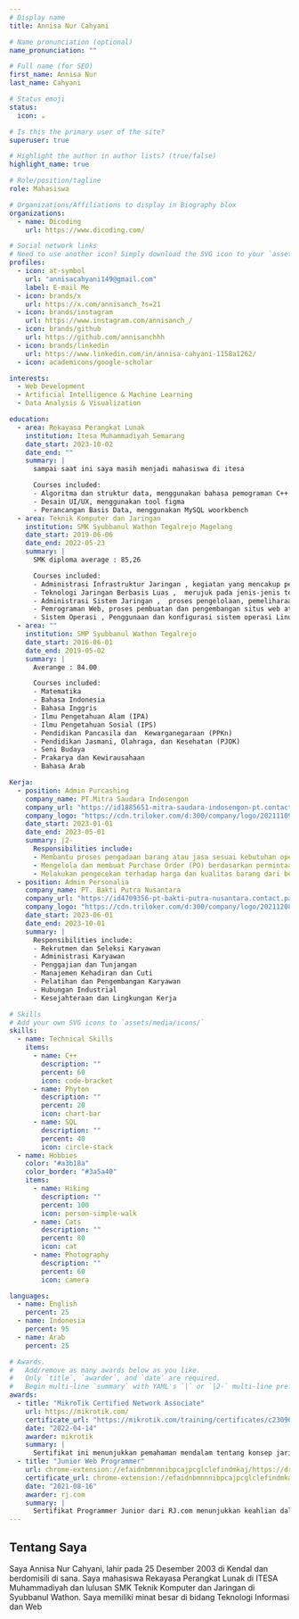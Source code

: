 ```yaml
---
# Display name
title: Annisa Nur Cahyani

# Name pronunciation (optional)
name_pronunciation: ""

# Full name (for SEO)
first_name: Annisa Nur
last_name: Cahyani

# Status emoji
status:
  icon: ☕️

# Is this the primary user of the site?
superuser: true

# Highlight the author in author lists? (true/false)
highlight_name: true

# Role/position/tagline
role: Mahasiswa

# Organizations/Affiliations to display in Biography blox
organizations:
  - name: Dicoding
    url: https://www.dicoding.com/

# Social network links
# Need to use another icon? Simply download the SVG icon to your `assets/media/icons/` folder.
profiles:
  - icon: at-symbol
    url: "annisacahyani149@gmail.com"
    label: E-mail Me
  - icon: brands/x
    url: https://x.com/annisanch_?s=21
  - icon: brands/instagram
    url: https://www.instagram.com/annisanch_/
  - icon: brands/github
    url: https://github.com/annisanchhh
  - icon: brands/linkedin
    url: https://www.linkedin.com/in/annisa-cahyani-1158a1262/
  - icon: academicons/google-scholar

interests:
  - Web Development
  - Artificial Intelligence & Machine Learning
  - Data Analysis & Visualization

education:
  - area: Rekayasa Perangkat Lunak
    institution: Itesa Muhammadiyah Semarang
    date_start: 2023-10-02
    date_end: ""
    summary: |
      sampai saat ini saya masih menjadi mahasiswa di itesa

      Courses included:
      - Algoritma dan struktur data, menggunakan bahasa pemograman C++ & C
      - Desain UI/UX, menggunakan tool figma
      - Perancangan Basis Data, menggunakan MySQL woorkbench
  - area: Teknik Komputer dan Jaringan
    institution: SMK Syubbanul Wathon Tegalrejo Magelang
    date_start: 2019-06-06
    date_end: 2022-05-23
    summary: |
      SMK diploma average : 85,26

      Courses included:
      - Administrasi Infrastruktur Jaringan , kegiatan yang mencakup pengelolaan, pemeliharaan, dan pengawasan seluruh komponen jaringan komputer dalam sebuah organisasi atau perusahaan.
      - Teknologi Jaringan Berbasis Luas ,  merujuk pada jenis-jenis teknologi jaringan yang digunakan untuk menghubungkan perangkat atau sistem yang berada di lokasi yang sangat jauh, baik secara geografis maupun dalam hal kapasitas jaringan.
      - Administrasi Sistem Jaringan ,  proses pengelolaan, pemeliharaan, dan pengawasan infrastruktur jaringan komputer dalam suatu organisasi.
      - Pemrograman Web, proses pembuatan dan pengembangan situs web atau aplikasi berbasis web yang dapat diakses melalui browser.
      - Sistem Operasi , Penggunaan dan konfigurasi sistem operasi Linux, yang sering digunakan dalam jaringan dan server.
  - area: ""
    institution: SMP Syubbanul Wathon Tegalrejo
    date_start: 2016-06-01
    date_end: 2019-05-02
    summary: |
      Averange : 84.00

      Courses included:
      - Matematika
      - Bahasa Indonesia
      - Bahasa Inggris
      - Ilmu Pengetahuan Alam (IPA)
      - Ilmu Pengetahuan Sosial (IPS)
      - Pendidikan Pancasila dan  Kewarganegaraan (PPKn)
      - Pendidikan Jasmani, Olahraga, dan Kesehatan (PJOK)
      - Seni Budaya
      - Prakarya dan Kewirausahaan
      - Bahasa Arab

Kerja:
  - position: Admin Purcashing
    company_name: PT.Mitra Saudara Indosengon
    company_url: "https://id1885651-mitra-saudara-indosengon-pt.contact.page/"
    company_logo: "https://cdn.triloker.com/d:300/company/logo/20211109/167db8ae476f14622ecb0e9c5db0236178a9cd5c1636422603.jpg"
    date_start: 2023-01-01
    date_end: 2023-05-01
    summary: |2-
      Responsibilities include:
      - Membantu proses pengadaan barang atau jasa sesuai kebutuhan operasional perusahaan.
      - Mengelola dan membuat Purchase Order (PO) berdasarkan permintaan departemen lain.
      - Melakukan pengecekan terhadap harga dan kualitas barang dari berbagai vendor.
  - position: Admin Personalia
    company_name: PT. Bakti Putra Nusantara
    company_url: "https://id4709356-pt-bakti-putra-nusantara.contact.page/#google_vignette"
    company_logo: "https://cdn.triloker.com/d:300/company/logo/20211208/506e2ed4763be6401ff4eb454d13c92f5a349e861638932026.jpg"
    date_start: 2023-06-01
    date_end: 2023-10-01
    summary: |
      Responsibilities include:
      - Rekrutmen dan Seleksi Karyawan
      - Administrasi Karyawan
      - Penggajian dan Tunjangan
      - Manajemen Kehadiran dan Cuti
      - Pelatihan dan Pengembangan Karyawan
      - Hubungan Industrial
      - Kesejahteraan dan Lingkungan Kerja

# Skills
# Add your own SVG icons to `assets/media/icons/`
skills:
  - name: Technical Skills
    items:
      - name: C++
        description: ""
        percent: 60
        icon: code-bracket
      - name: Phyton
        description: ""
        percent: 20
        icon: chart-bar
      - name: SQL
        description: ""
        percent: 40
        icon: circle-stack
  - name: Hobbies
    color: "#a3b18a"
    color_border: "#3a5a40"
    items:
      - name: Hiking
        description: ""
        percent: 100
        icon: person-simple-walk
      - name: Cats
        description: ""
        percent: 80
        icon: cat
      - name: Photography
        description: ""
        percent: 60
        icon: camera

languages:
  - name: English
    percent: 25
  - name: Indonesia
    percent: 95
  - name: Arab
    percent: 25

# Awards.
#   Add/remove as many awards below as you like.
#   Only `title`, `awarder`, and `date` are required.
#   Begin multi-line `summary` with YAML's `|` or `|2-` multi-line prefix and indent 2 spaces below.
awards:
  - title: "MikroTik Certified Network Associate"
    url: https://mikrotik.com/
    certificate_url: "https://mikrotik.com/training/certificates/c230964ceb9bc5422dd"
    date: "2022-04-14"
    awarder: mikrotik
    summary: |
      Sertifikat ini menunjukkan pemahaman mendalam tentang konsep jaringan dasar, konfigurasi MikroTik RouterOS, dan kemampuan untuk mengelola jaringan kecil hingga menengah dengan perangkat MikroTik.
  - title: "Junior Web Programmer"
    url: chrome-extension://efaidnbmnnnibpcajpcglclefindmkaj/https://drive.usercontent.google.com/download?id=1XqreHvNA_AJsqM2RX09uHwgy1uKP2vs4&authuser=0&acrobatPromotionSource=GoogleDriveNativeView
    certificate_url: chrome-extension://efaidnbmnnnibpcajpcglclefindmkaj/https://drive.usercontent.google.com/download?id=1XqreHvNA_AJsqM2RX09uHwgy1uKP2vs4&authuser=0&acrobatPromotionSource=GoogleDriveNativeView
    date: "2021-08-16"
    awarder: rj.com
    summary: |
      Sertifikat Programmer Junior dari RJ.com menunjukkan keahlian dalam pengembangan aplikasi dan website. merancang dan mengembangkan website yang responsif dan fungsional, serta menerapkan praktik terbaik dalam pengembangan perangkat lunak untuk memenuhi kebutuhan pengguna.
---
```


## Tentang Saya

Saya Annisa Nur Cahyani, lahir pada 25 Desember 2003 di Kendal dan berdomisili di sana. Saya mahasiswa Rekayasa Perangkat Lunak di ITESA Muhammadiyah dan lulusan SMK Teknik Komputer dan Jaringan di Syubbanul Wathon. Saya memiliki minat besar di bidang Teknologi Informasi dan Web

